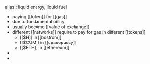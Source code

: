 alias:: liquid energy, liquid fuel

- paying [[token]] for [[gas]]
- due to fundamental utility
- usually become [[value of exchange]]
- different [[networks]] require to pay for gas in different [[tokens]]
	- [[$H]] in [[bostrom]]
	- [[$CUM]] in [[spacepussy]]
	- [[$ETH]] in [[ethereum]]
-
-